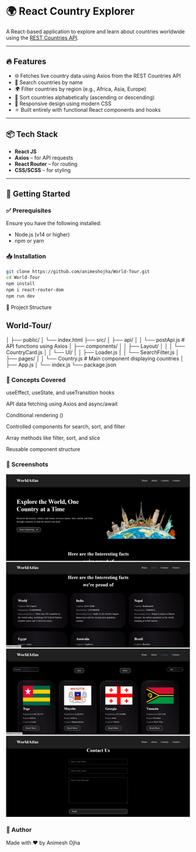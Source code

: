 # 🌍 React Country Explorer

A React-based application to explore and learn about countries worldwide using the [REST Countries API](https://restcountries.com/).

---

## 🔥 Features

- 🌐 Fetches live country data using Axios from the REST Countries API
- 🔎 Search countries by name
- 🌍 Filter countries by region (e.g., Africa, Asia, Europe)
- 🔁 Sort countries alphabetically (ascending or descending)
- 📱 Responsive design using modern CSS
- ⚛️ Built entirely with functional React components and hooks

---

## 📦 Tech Stack

- **React JS**
- **Axios** – for API requests
- **React Router** – for routing
- **CSS/SCSS** – for styling

---

## 🚀 Getting Started

### ✅ Prerequisites

Ensure you have the following installed:

- Node.js (v14 or higher)
- npm or yarn

### 📥 Installation

```bash
git clone https://github.com/animeshojha/World-Tour.git
cd World-Tour
npm install
npm i react-router-dom
npm run dev

```
📁 Project Structure

## World-Tour/
│
├── public/
│   └── index.html
├── src/
│   ├── api/
│   │   └── postApi.js            # API functions using Axios
│   ├── components/
│   │   ├── Layout/
│   │   │   └── CountryCard.js
│   │   └── UI/
│   │       ├── Loader.js
│   │       └── SearchFilter.js
│   ├── pages/
│   │   └── Country.js            # Main component displaying countries
│   ├── App.js
│   └── index.js
└── package.json

### 🧠 Concepts Covered
useEffect, useState, and useTransition hooks

API data fetching using Axios and async/await

Conditional rendering (<Loader />)

Controlled components for search, sort, and filter

Array methods like filter, sort, and slice

Reusable component structure

### 📸 Screenshots

![Home Page](image.png)
![About Page](image-1.png)
![Country Page](image-2.png)
![Contact Page](image-3.png)

### 🙌 Author
Made with ❤️ by Animesh Ojha
